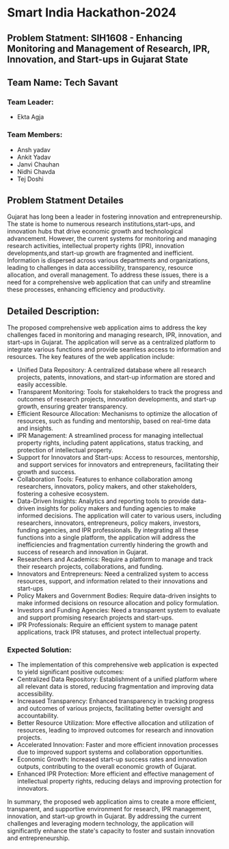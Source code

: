 # Smart India Hackathon-2024
## Problem Statment: SIH1608 - Enhancing Monitoring and Management of Research, IPR, Innovation, and Start-ups in Gujarat State
## Team Name: Tech Savant 
### Team Leader:
  - Ekta Agja
### Team Members:
  - Ansh yadav
  - Ankit Yadav
  - Janvi Chauhan
  - Nidhi Chavda
  - Tej Doshi
## Problem Statment Detailes
Gujarat has long been a leader in fostering innovation and entrepreneurship. 
The state is home to numerous research institutions,start-ups, and innovation hubs that drive economic growth and technological advancement. 
However, the current systems for monitoring and managing research activities, intellectual property rights (IPR), innovation developments,and start-up growth are fragmented and inefficient. 
Information is dispersed across various departments and organizations, leading to challenges in data accessibility, transparency, resource allocation, and overall management. 
To address these issues, there is a need for a comprehensive web application that can unify and streamline these processes, enhancing efficiency and productivity. 

## Detailed Description: 
The proposed comprehensive web application aims to address the key challenges faced in monitoring and managing research, IPR, innovation, and start-ups in Gujarat.
The application will serve as a centralized platform to integrate various functions and provide seamless access to information and resources. 
The key features of the web application include:
  - Unified Data Repository: A centralized database where all research projects, patents, innovations, and start-up information are stored and easily accessible.
  - Transparent Monitoring: Tools for stakeholders to track the progress and outcomes of research projects, innovation developments, and start-up growth, ensuring greater transparency.
  - Efficient Resource Allocation: Mechanisms to optimize the allocation of resources, such as funding and mentorship, based on real-time data and insights. 
  - IPR Management: A streamlined process for managing intellectual property rights, including patent applications, status tracking, and protection of intellectual property. 
  - Support for Innovators and Start-ups: Access to resources, mentorship, and support services for innovators and entrepreneurs, facilitating their growth and success. 
  - Collaboration Tools: Features to enhance collaboration among researchers, innovators, policy makers, and other stakeholders, fostering a cohesive ecosystem. 
  - Data-Driven Insights: Analytics and reporting tools to provide data-driven insights for policy makers and funding agencies to make informed decisions. 
                        The application will cater to various users, including researchers, innovators, entrepreneurs, policy makers, investors, funding agencies, and IPR professionals. 
                        By integrating all these functions into a single platform, the application will address the inefficiencies and fragmentation currently hindering the growth and success 
                        of research and innovation in Gujarat. 
  - Researchers and Academics: Require a platform to manage and track their research projects, collaborations, and funding. 
  - Innovators and Entrepreneurs: Need a centralized system to access resources, support, and information related to their innovations and start-ups 
  - Policy Makers and Government Bodies: Require data-driven insights to make informed decisions on resource allocation and policy formulation. 
  - Investors and Funding Agencies: Need a transparent system to evaluate and support promising research projects and start-ups. 
  - IPR Professionals: Require an efficient system to manage patent applications, track IPR statuses, and protect intellectual property. 

### Expected Solution: 
  - The implementation of this comprehensive web application is expected to yield significant positive outcomes:
  - Centralized Data Repository: Establishment of a unified platform where all relevant data is stored, reducing fragmentation and improving data accessibility. 
  - Increased Transparency: Enhanced transparency in tracking progress and outcomes of various projects, facilitating better oversight and accountability. 
  - Better Resource Utilization: More effective allocation and utilization of resources, leading to improved outcomes for research and innovation projects. 
  - Accelerated Innovation: Faster and more efficient innovation processes due to improved support systems and collaboration opportunities. 
  - Economic Growth: Increased start-up success rates and innovation outputs, contributing to the overall economic growth of Gujarat. 
  - Enhanced IPR Protection: More efficient and effective management of intellectual property rights, reducing delays and improving protection for innovators. 

In summary, the proposed web application aims to create a more efficient, transparent, and supportive environment for research, IPR management, innovation, and start-up growth in Gujarat. 
By addressing the current challenges and leveraging modern technology, the application will significantly enhance the state's capacity to foster and sustain innovation and entrepreneurship.
